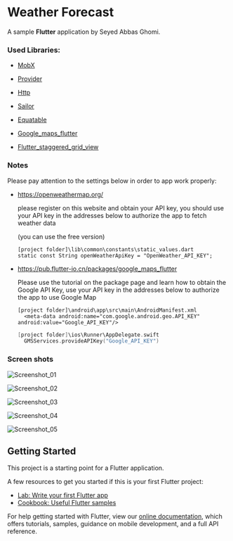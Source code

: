 # Weather Forecast
A sample **Flutter** application by Seyed Abbas Ghomi.



### Used Libraries: 

- [MobX](https://pub.flutter-io.cn/packages/mobx) 

- [Provider](https://pub.flutter-io.cn/packages/provider)

- [Http](https://pub.flutter-io.cn/packages/http)

- [Sailor](https://pub.flutter-io.cn/packages/sailor)

- [Equatable](https://pub.flutter-io.cn/packages/equatable)

- [Google_maps_flutter](https://pub.flutter-io.cn/packages/google_maps_flutter)

- [Flutter_staggered_grid_view](https://pub.dev/packages/flutter_staggered_grid_view)

  

### Notes

Please pay attention to the settings below in order to app work properly:

- https://openweathermap.org/

  please register on this website and obtain your API key, you should use your API key in the addresses below to authorize the app to fetch weather data 

  (you can use the free version)

    ```
    [project folder]\lib\common\constants\static_values.dart
    static const String openWeatherApiKey = "OpenWeather_API_KEY";
    ```

- https://pub.flutter-io.cn/packages/google_maps_flutter
  
  Please use the tutorial on the package page and learn how to obtain the Google API Key, use your API key in the addresses below to authorize the app to use Google Map 
  
  ```xml-dtd
  [project folder]\android\app\src\main\AndroidManifest.xml
    <meta-data android:name="com.google.android.geo.API_KEY" android:value="Google_API_KEY"/>
  ```

  ```swift
  [project folder]\ios\Runner\AppDelegate.swift
    GMSServices.provideAPIKey("Google_API_KEY")
  ```



### Screen shots

![Screenshot_01](docs/images/Screenshot_01.png)

![Screenshot_02](docs/images/Screenshot_02.png)

![Screenshot_03](docs/images/Screenshot_03.png)

![Screenshot_04](docs/images/Screenshot_04.png)

![Screenshot_05](docs/images/Screenshot_05.png)




## Getting Started

This project is a starting point for a Flutter application.

A few resources to get you started if this is your first Flutter project:

- [Lab: Write your first Flutter app](https://flutter.dev/docs/get-started/codelab)
- [Cookbook: Useful Flutter samples](https://flutter.dev/docs/cookbook)

For help getting started with Flutter, view our
[online documentation](https://flutter.dev/docs), which offers tutorials,
samples, guidance on mobile development, and a full API reference.
